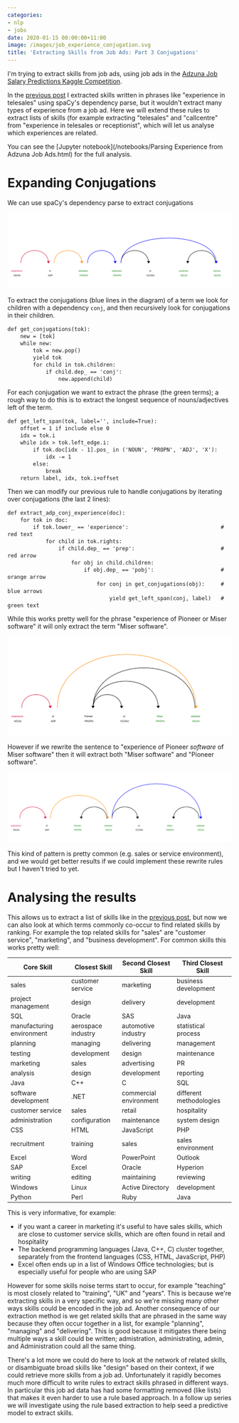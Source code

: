 ```yaml
---
categories:
- nlp
- jobs
date: 2020-01-15 08:00:00+11:00
image: /images/job_experience_conjugation.svg
title: 'Extracting Skills from Job Ads: Part 3 Conjugations'
---
```


I'm trying to extract skills from job ads, using job ads in the [Adzuna Job Salary Predictions Kaggle Competition](https://www.kaggle.com/c/job-salary-prediction).


In the [previous post](/extract-skills-2-adpositions/) I extracted skills written in phrases like "experience in telesales" using spaCy's dependency parse, but it wouldn't extract many types of experience from a job ad.
Here we will extend these rules to extract lists of skills (for example extracting "telesales" and "callcentre" from "experience in telesales or receptionist", which will let us analyse which experiences are related.

You can see the [Jupyter notebook](/notebooks/Parsing Experience from Adzuna Job Ads.html) for the full analysis.

# Expanding Conjugations

We can use spaCy's dependency parse to extract conjugations

![Conjugation Dependency Parse](/images/job_experience_conjugation.svg)

To extract the conjugations (blue lines in the diagram) of a term we look for children with a dependency `conj`, and then recursively look for conjugations in their children.

    def get_conjugations(tok):
        new = [tok]
        while new:
            tok = new.pop()
            yield tok
            for child in tok.children:
                if child.dep_ == 'conj':
                    new.append(child)


For each conjugation we want to extract the phrase (the green terms); a rough way to do this is to extract the longest sequence of nouns/adjectives left of the term.

    def get_left_span(tok, label='', include=True):
        offset = 1 if include else 0
        idx = tok.i
        while idx > tok.left_edge.i:
            if tok.doc[idx - 1].pos_ in ('NOUN', 'PROPN', 'ADJ', 'X'):
                idx -= 1
            else:
                break
        return label, idx, tok.i+offset

Then we can modify our previous rule to handle conjugations by iterating over conjugations (the last 2 lines):

    def extract_adp_conj_experience(doc):
        for tok in doc:
            if tok.lower_ == 'experience':                             # red text
                for child in tok.rights:
                    if child.dep_ == 'prep':                           # red arrow
                        for obj in child.children:
                            if obj.dep_ == 'pobj':                     # orange arrow
                                for conj in get_conjugations(obj):     # blue arrows
                                    yield get_left_span(conj, label)   # green text



While this works pretty well for the phrase "experience of Pioneer or Miser software" it will only extract the term "Miser software".

![Parse tree: "experience of Pioneer or Miser software"](/images/job_experience_conj_trunc.svg)

However if we rewrite the sentence to "experience of Pioneer *software* of Miser software" then it will extract both "Miser software" and "Pioneer software".

![Parse tree: "experience of Pioneer software or Miser software"](/images/job_experience_conj_expand.svg)

This kind of pattern is pretty common (e.g. sales or service environment), and we would get better results if we could implement these rewrite rules but I haven't tried to yet.

# Analysing the results

This allows us to extract a list of skills like in the [previous post](/extract-skills-2-adpositions/), but now we can also look at which terms commonly co-occur to find related skills by ranking.
For example the top related skills for "sales" are "customer service", "marketing", and "business development".
For common skills this works pretty well:

| Core Skill | Closest Skill | Second Closest Skill | Third Closest Skill |
| ----- | -------- | -------- | -------- |
| sales | customer service | marketing | business development |
| project management | design | delivery | development |
| SQL | Oracle | SAS | Java |
| manufacturing environment | aerospace industry | automotive industry | statistical process |
| planning | managing | delivering | management |
| testing | development | design | maintenance |
| marketing | sales | advertising | PR |
| analysis | design | development | reporting |
| Java | C++ | C | SQL |
| software development | .NET | commercial environment | different methodologies |
| customer service | sales | retail | hospitality |
| administration | configuration | maintenance | system design |
| CSS | HTML | JavaScript | PHP |
| recruitment | training | sales | sales environment |
| Excel | Word | PowerPoint | Outlook |
| SAP | Excel | Oracle | Hyperion |
| writing | editing | maintaining | reviewing |
| Windows | Linux | Active Directory | development |
| Python | Perl | Ruby | Java |

This is very informative, for example:

* if you want a career in marketing it's useful to have sales skills, which are close to customer service skills, which are often found in retail and hospitality
* The backend programming languages (Java, C++, C) cluster together, separately from the frontend languages (CSS, HTML, JavaScript, PHP)
* Excel often ends up in a list of Windows Office technologies; but is especially useful for people who are using SAP


However for some skills noise terms start to occur, for example "teaching" is most closely related to "training", "UK" and "years".
This is because we're extracting skills in a very specific way, and so we're missing many other ways skills could be encoded in the job ad.
Another consequence of our extraction method is we get related skills that are phrased in the same way because they often occur together in a list, for example "planning", "managing" and "delivering".
This is good because it mitigates there being multiple ways a skill could be written; admistration, administrating, admin, and Administration could all the same thing.

There's a lot more we could do here to look at the network of related skills, or disambiguate broad skills like "design" based on their context, if we could retrieve more skills from a job ad.
Unfortunately it rapidly becomes much more difficult to write rules to extract skills phrased in different ways.
In particular this job ad data has had some formatting removed (like lists) that makes it even harder to use a rule based approach.
In a follow up series we will investigate using the rule based extraction to help seed a predictive model to extract skills.